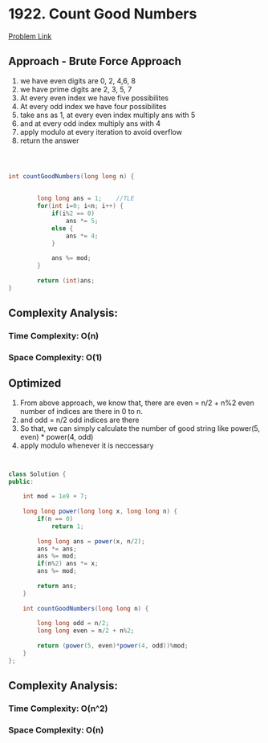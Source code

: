 # 1922. Count Good Numbers

[Problem Link](https://leetcode.com/problems/count-good-numbers/)

## Approach - Brute Force Approach

1. we have even digits are 0, 2, 4,6, 8
2. we have prime digits are 2, 3, 5, 7
3. At every even index we have five possibilites
4. At every odd index we have four possibilites
5. take ans as 1, at every even index multiply ans with 5
6. and at every odd index multiply ans with 4
7. apply modulo at every iteration to avoid overflow
8. return the answer

```Java



int countGoodNumbers(long long n) {
        
        
        long long ans = 1;    //TLE
        for(int i=0; i<n; i++) {
            if(i%2 == 0)
                ans *= 5;
            else {
                ans *= 4;
            }
            
            ans %= mod;
        }
        
        return (int)ans;
}

```

## Complexity Analysis:

### Time Complexity: O(n) 

### Space Complexity: O(1)


## Optimized 

1. From above approach, we know that, there are even = n/2 + n%2 even number of indices are there in 0 to n.
2. and odd = n/2 odd indices are there
3. So that, we can simply calculate the number of good string  like power(5, even) * power(4, odd)
4. apply modulo whenever it is neccessary



```Java


class Solution {
public:
    
    int mod = 1e9 + 7;
    
    long long power(long long x, long long n) {
        if(n == 0)
            return 1;
        
        long long ans = power(x, n/2);
        ans *= ans;
        ans %= mod;
        if(n%2) ans *= x;
        ans %= mod;
        
        return ans;
    }
    
    int countGoodNumbers(long long n) {
        
        long long odd = n/2;
        long long even = n/2 + n%2;
        
        return (power(5, even)*power(4, odd))%mod;    
    }
};

```


## Complexity Analysis:

### Time Complexity: O(n^2) 

### Space Complexity: O(n)




